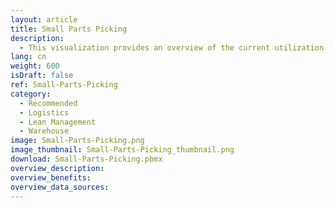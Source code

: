 ```yaml
---
layout: article
title: Small Parts Picking
description: 
  - This visualization provides an overview of the current utilization of a warehouse. Variables are used as sample data and a script is executed to display an action. Replace the variables with your own data sources and remove the script to run it for your personal use case.
lang: cn
weight: 600
isDraft: false
ref: Small-Parts-Picking
category:
  - Recommended
  - Logistics
  - Lean Management
  - Warehouse
image: Small-Parts-Picking.png
image_thumbnail: Small-Parts-Picking_thumbnail.png
download: Small-Parts-Picking.pbmx
overview_description:
overview_benefits:
overview_data_sources:
---
```

